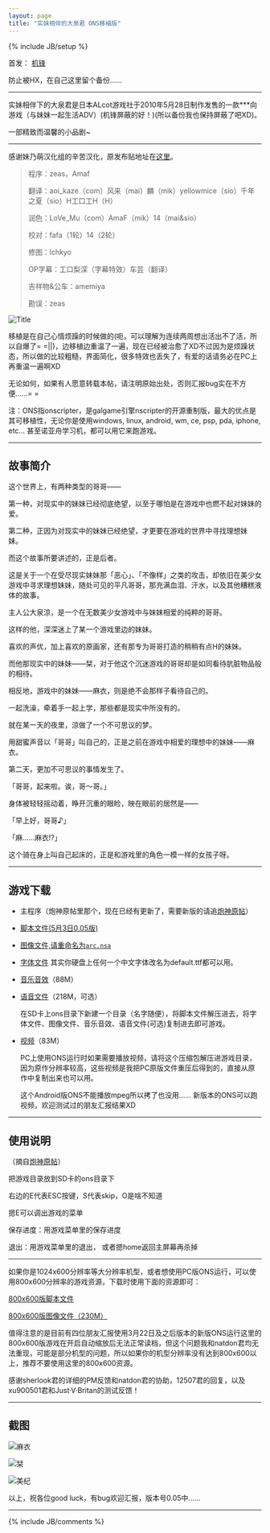 ```yaml
---
layout: page
title: "实妹相伴的大泉君 ONS移植版"
---
```

{% include JB/setup %}

首发：
[机锋](http://bbs.gfan.com/viewthread.php?tid=1289754)

防止被HX，在自己这里留个备份……

---

实妹相伴下的大泉君是日本ALcot游戏社于2010年5月28日制作发售的一款***向游戏（与妹妹一起生活ADV）(机锋屏蔽的好！)(所以备份我也保持屏蔽了吧XD)。

一部精致而温馨的小品剧~

---

感谢妹乃萌汉化组的辛苦汉化，原发布贴地址在[这里](http://bbs.sumisora.org/read.php?tid=10971357)。

> 程序：zeas，Amaf
>
> 翻译：aoi_kaze（com）风来（mai）麟（mik）yellowmice（sio）千年之夏（sio）H工口工H（H）
>
> 润色：LoVe_Mu（com）AmaF（mik）14（mai&sio）
>
> 校对：fafa（1轮）14（2轮）
>
> 修图：lchkyo
>
> OP字幕：工口梨深（字幕特效）车芸（翻译）
>
> 吉祥物&公车：amemiya
>
> 勘误：zeas

![Title][Title]

移植是在自己心情烦躁的时候做的(呃，可以理解为连续两周想出活出不了活，所以自爆了= =\|\|)，边移植边重温了一遍，现在已经被治愈了XD不过因为是烦躁状态，所以做的比较粗糙，界面简化，很多特效也丢失了，有爱的话请务必在PC上再重温一遍啊XD

无论如何，如果有人愿意转载本帖，请注明原始出处，否则汇报bug实在不方便……= =

注：ONS指onscripter，是galgame引擎nscripter的开源重制版，最大的优点是其可移植性，无论你是使用windows, linux, android, wm, ce, psp, pda, iphone, etc... 甚至诺亚舟学习机，都可以用它来跑游戏。

---

## 故事简介

这个世界上，有两种类型的哥哥——­

第一种，对现实中的妹妹已经彻底绝望，以至于哪怕是在游戏中也燃不起对妹妹的爱。­

第二种，正因为对现实中的妹妹已经绝望，才更要在游戏的世界中寻找理想妹妹。­

而这个故事所要讲述的，正是后者。­

这是关于一个在受尽现实妹妹那「恶心」、「不像样」之类的攻击，却依旧在美少女游戏中寻求理想妹妹，随处可见的平凡哥哥，那充满血泪、汗水，以及其他糟糕液体的故事。­

主人公大泉涼，是一个在无数美少女游戏中与妹妹相爱的纯粹的哥哥。­

这样的他，深深迷上了某一个游戏里边的妹妹。­

喜欢的声优，加上喜欢的原画家，还有那专为哥哥打造的稍稍有点H的妹妹。­

而他那现实中的妹妹——栞，对于他这个沉迷游戏的哥哥却是如同看待肮脏物品般的相待。­

相反地，游戏中的妹妹——麻衣，则是绝不会那样子看待自己的。­

一起洗澡，牵着手一起上学，那些都是现实中所没有的。­

就在某一天的夜里，涼做了一个不可思议的梦。­

用甜蜜声音以「哥哥」叫自己的，正是之前在游戏中相爱的理想中的妹妹——麻衣。­

第二天，更加不可思议的事情发生了。­

「哥哥，起来啦。诶，哥～哥。」­

身体被轻轻摇动着，睁开沉重的眼睑，映在眼前的居然是——­

「早上好，哥哥♪」­

「麻……麻衣!?」­

这个骑在身上叫自己起床的，正是和游戏里的角色一模一样的女孩子呀。

---

## 游戏下载

* 主程序（炮神原帖里那个，现在已经有更新了，需要新版的请追[炮神原帖](http://bbs.gfan.com/android-327827-1-1.html)）

* [脚本文件(5月3日0.05版)](http://pan.baidu.com/share/link?shareid=163498&uk=1124565063)

* [图像文件,请重命名为`arc.nsa`](http://pan.baidu.com/netdisk/singlepublic?fid=807910_3236578514)

* [字体文件](http://pan.baidu.com/netdisk/singlepublic?fid=807561_3474499221) 其实你硬盘上任何一个中文字体改名为default.ttf都可以用。

* [音乐音效](http://pan.baidu.com/netdisk/singlepublic?fid=807910_3517237881)（88M）

* [语音文件](http://pan.baidu.com/netdisk/singlepublic?fid=807910_102826906)（218M，可选）

    在SD卡上ons目录下新建一个目录（名字随便），将脚本文件解压进去，将字体文件、图像文件、音乐音效、语音文件(可选)复制进去即可游戏。

* [视频](http://pan.baidu.com/netdisk/singlepublic?fid=807910_836277180)（83M）

    PC上使用ONS运行时如果需要播放视频，请将这个压缩包解压进游戏目录，因为原作分辨率较高，这些视频是我把PC原版文件重压后得到的，直接从原作中复制出来也可以用。

    这个Android版ONS不能播放mpeg所以拷了也没用……
    新版本的ONS可以跑视频，欢迎测试过的朋友汇报结果XD

---

## 使用说明

（摘自[炮神原帖](http://bbs.gfan.com/android-327827-1-1.html)）

把游戏目录放到SD卡的ons目录下

右边的E代表ESC按键，S代表skip，O是啥不知道

摁E可以调出游戏的菜单

保存进度：用游戏菜单里的保存进度

退出：用游戏菜单里的退出， 或者摁home返回主屏幕再杀掉

---

如果你是1024x600分辨率等大分辨率机型，或者想使用PC版ONS运行，可以使用800x600分辨率的游戏资源，下载时使用下面的资源即可：

[800x600版脚本文件](http://pan.baidu.com/share/link?shareid=163497&uk=1124565063)

[800x600版图像文件（230M）](http://pan.baidu.com/netdisk/singlepublic?fid=807910_3948019784)

值得注意的是目前有四位朋友汇报使用3月22日及之后版本的新版ONS运行这里的800x600版游戏在开启自动缩放后无法正常读档，但这个问题我和natdon君均无法重现，可能是部分机型的问题，所以如果你的机型分辨率没有达到800x600以上，推荐不要使用这里的800x600资源。

感谢sherlook君的详细的PM反馈和natdon君的协助，12507君的回复，以及xu900501君和Just·V·Britan的测试反馈！

---

## 截图

![麻衣](http://ldouhg.bay.livefilestore.com/y1ppySHFfm2Wxcl1P7hXxfTI-B4PSNgM0aDvTbqJAHbq5OFTSH_MOEw7k5tjvQSOS2IQgLYLsv4y1pev8dKTFlnNNdKZDViu67V/screenshot7.jpg?psid=1)

![栞](http://ldouhg.bay.livefilestore.com/y1ptOXoHhoRm8h19hbXHETOl9IQPJ6KgTUhULzeTHPJjmK8D39nzjwzqAVWMRCGTnCGi3W3zNlESC9AWqP43RXjwOmzv4P_1ymd/screenshot8.jpg?psid=1)

![美纪](http://ldouhg.bay.livefilestore.com/y1paK1e8ypzBlgTqSM4JlgfiFPQEx30Myut6JOHU_ieFsJYckjxPzC1u339QwKnvWceCLb5dTFm-2UFtZJ56KZMIMvNlHsCW3PM/screenshot6.jpg?psid=1)

以上，祝各位good luck，有bug欢迎汇报，版本号0.05中……

---

{% include JB/comments %}



[Title]: http://ldouhg.bay.livefilestore.com/y1pgSCjBMCNYE9OScH11XRSLrbbN3I1UhgFc8uV8eWp-AqSBpp0Ld24D64IIJbdb8LsP-u6uxQ-0ESmp6tLM8bwL8v7eSg2uKEJ/screenshot5.jpg?psid=1
